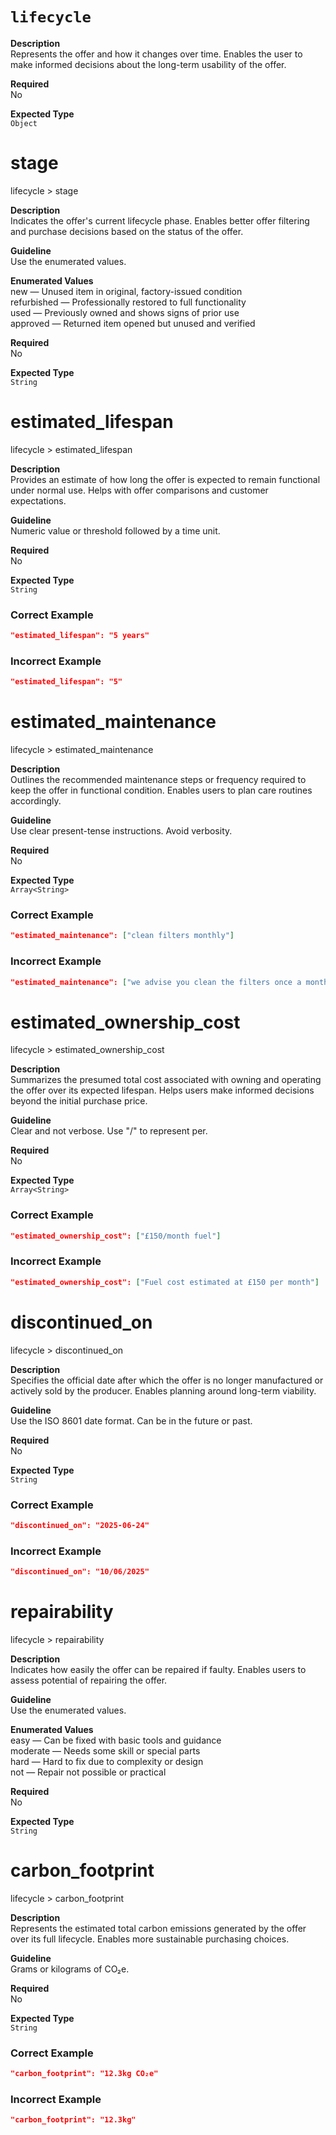 `lifecycle`
==========

**Description**  
Represents the offer and how it changes over time. Enables the user to make informed decisions about the long-term usability of the offer.

**Required**  
No

**Expected Type**  
`Object`

# stage

lifecycle > stage

**Description**  
Indicates the offer's current lifecycle phase. Enables better offer filtering and purchase decisions based on the status of the offer.

**Guideline**  
Use the enumerated values.

**Enumerated Values**  
new — Unused item in original, factory-issued condition  
refurbished — Professionally restored to full functionality  
used — Previously owned and shows signs of prior use  
approved — Returned item opened but unused and verified  

**Required**  
No

**Expected Type**  
`String`

# estimated_lifespan

lifecycle > estimated_lifespan

**Description**  
Provides an estimate of how long the offer is expected to remain functional under normal use. Helps with offer comparisons and customer expectations.

**Guideline**  
Numeric value or threshold followed by a time unit.

**Required**  
No

**Expected Type**  
`String`

### Correct Example

```json
"estimated_lifespan": "5 years"
```

### Incorrect Example

```json
"estimated_lifespan": "5"
```

# estimated_maintenance

lifecycle > estimated_maintenance

**Description**  
Outlines the recommended maintenance steps or frequency required to keep the offer in functional condition. Enables users to plan care routines accordingly.

**Guideline**  
Use clear present-tense instructions. Avoid verbosity.

**Required**  
No

**Expected Type**  
`Array<String>`

### Correct Example

```json
"estimated_maintenance": ["clean filters monthly"]
```

### Incorrect Example

```json
"estimated_maintenance": ["we advise you clean the filters once a month"]
```

# estimated_ownership_cost

lifecycle > estimated_ownership_cost

**Description**  
Summarizes the presumed total cost associated with owning and operating the offer over its expected lifespan. Helps users make informed decisions beyond the initial purchase price.

**Guideline**  
Clear and not verbose. Use "/" to represent per.

**Required**  
No

**Expected Type**  
`Array<String>`

### Correct Example

```json
"estimated_ownership_cost": ["£150/month fuel"]
```

### Incorrect Example

```json
"estimated_ownership_cost": ["Fuel cost estimated at £150 per month"]
```

# discontinued_on

lifecycle > discontinued_on

**Description**  
Specifies the official date after which the offer is no longer manufactured or actively sold by the producer. Enables planning around long-term viability.

**Guideline**  
Use the ISO 8601 date format. Can be in the future or past.

**Required**  
No

**Expected Type**  
`String`

### Correct Example

```json
"discontinued_on": "2025-06-24"
```

### Incorrect Example

```json
"discontinued_on": "10/06/2025"
```

# repairability

lifecycle > repairability

**Description**  
Indicates how easily the offer can be repaired if faulty. Enables users to assess potential of repairing the offer.

**Guideline**  
Use the enumerated values.

**Enumerated Values**  
easy — Can be fixed with basic tools and guidance  
moderate — Needs some skill or special parts  
hard — Hard to fix due to complexity or design  
not — Repair not possible or practical  

**Required**  
No

**Expected Type**  
`String`

# carbon_footprint

lifecycle > carbon_footprint

**Description**  
Represents the estimated total carbon emissions generated by the offer over its full lifecycle. Enables more sustainable purchasing choices.

**Guideline**  
Grams or kilograms of CO₂e.

**Required**  
No

**Expected Type**  
`String`

### Correct Example

```json
"carbon_footprint": "12.3kg CO₂e"
```

### Incorrect Example

```json
"carbon_footprint": "12.3kg"
```